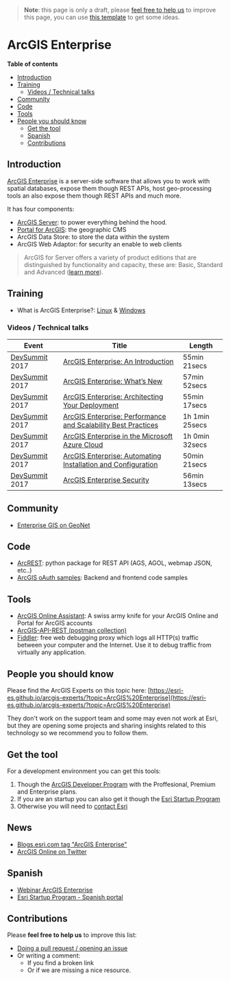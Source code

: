 > **Note**: this page is only a draft, please [feel free to help us](#contributions) to improve this page, you can use [this template](https://github.com/esri-es/awesome-arcgis/blob/master/RESOURCE_PAGE_TEMPLATE.md) to get some ideas.

# ArcGIS Enterprise
<!-- START doctoc generated TOC please keep comment here to allow auto update -->
<!-- DON'T EDIT THIS SECTION, INSTEAD RE-RUN doctoc TO UPDATE -->
**Table of contents**

  - [Introduction](#introduction)
  - [Training](#training)
    - [Videos / Technical talks](#videos--technical-talks)
  - [Community](#community)
  - [Code](#code)
  - [Tools](#tools)
- [People you should know](#people-you-should-know)
  - [Get the tool](#get-the-tool)
  - [Spanish](#spanish)
  - [Contributions](#contributions)

<!-- END doctoc generated TOC please keep comment here to allow auto update -->

## Introduction

[ArcGIS Enterprise](http://www.esri.com/en/arcgis/products/arcgis-enterprise/overview) is a server-side software that allows you to work with spatial databases, expose them though REST APIs, host geo-processing tools an also expose them though REST APIs and much more.

It has four components:

* [ArcGIS Server](arcgis-server/README.md): to power everything behind the hood.
* [Portal for ArcGIS](portal-for-arcgis/README.md): the geographic CMS
* ArcGIS Data Store: to store the data within the system
* ArcGIS Web Adaptor: for security an enable to web clients

> ArcGIS for Server offers a variety of product editions that are distinguished by functionality and capacity, these are: Basic, Standard and Advanced ([learn more](https://server.arcgis.com/en/server/10.4/get-started/windows/arcgis-server-editions.htm)).

## Training

* What is ArcGIS Enterprise?: [Linux](http://server.arcgis.com/en/server/latest/get-started/linux/what-is-arcgis-enterprise-.htm) & [Windows](http://server.arcgis.com/en/server/latest/get-started/windows/what-is-arcgis-enterprise-.htm)

### Videos / Technical talks

|Event|Title|Length|
|---|---|---|
|[DevSummit](http://www.esri.com/events/devsummit) 2017|[ArcGIS Enterprise: An Introduction](https://www.youtube.com/watch?v=lYTE5ynG-_k&list=PLaPDDLTCmy4Z844nQ0aFdRCTICoNDPf7E&index=3)|55min 21secs
|[DevSummit](http://www.esri.com/events/devsummit) 2017|[ArcGIS Enterprise: What’s New](https://www.youtube.com/watch?v=WgPpuMtpxI0)|57min 52secs
|[DevSummit](http://www.esri.com/events/devsummit) 2017|[ArcGIS Enterprise: Architecting Your Deployment](https://www.youtube.com/watch?v=WxUFh0c9hNw&t=2975s)|55min 17secs
|[DevSummit](http://www.esri.com/events/devsummit) 2017|[ArcGIS Enterprise: Performance and Scalability Best Practices](https://www.youtube.com/watch?v=9TSogIuA0Bo&t=7s)|1h 1min 25secs
|[DevSummit](http://www.esri.com/events/devsummit) 2017|[ArcGIS Enterprise in the Microsoft Azure Cloud](https://www.youtube.com/watch?v=fpg9kwyo-mI)| 1h 0min 32secs
|[DevSummit](http://www.esri.com/events/devsummit) 2017|[ArcGIS Enterprise: Automating Installation and Configuration](https://www.youtube.com/watch?v=0kIe_Ujb0VA)|50min 21secs
|[DevSummit](http://www.esri.com/events/devsummit) 2017|[ArcGIS Enterprise Security](https://www.youtube.com/watch?v=eFRtv0IcoLY&t=1533s)|56min 13secs

## Community

* [Enterprise GIS on GeoNet](https://geonet.esri.com/community/gis/enterprise-gis)

## Code

* [ArcREST](https://github.com/Esri/ArcREST): python package for REST API (AGS, AGOL, webmap JSON, etc..)
* [ArcGIS oAuth samples](https://github.com/esri-es/arcgis-oauth-samples): Backend and frontend code samples

## Tools

* [ArcGIS Online Assistant](https://github.com/Esri/ago-assistant): A swiss army knife for your ArcGIS Online and Portal for ArcGIS accounts
* [ArcGIS-API-REST (postman collection)](https://github.com/esri-es/ArcGIS-REST-API)
* [Fiddler](http://www.telerik.com/fiddler): free web debugging proxy which logs all HTTP(s) traffic between your computer and the Internet. Use it to debug traffic from virtually any application.

## People you should know
Please find the ArcGIS Experts on this topic here: [https://esri-es.github.io/arcgis-experts/?topic=ArcGIS%20Enterprise](https://esri-es.github.io/arcgis-experts/?topic=ArcGIS%20Enterprise)

They don't work on the support team and some may even not work at Esri,
but they are opening some projects and sharing insights related to this
technology so we recommend you to follow them.

## Get the tool

For a development environment you can get this tools:

1. Though the [ArcGIS Developer Program](https://developers.arcgis.com/pricing/) with the Proffesional, Premium and Enterprise plans.
2. If you are an startup you can also get it though the [Esri Startup Program](http://esri.com/startups)
3. Otherwise you will need to [contact Esri](http://www.esri.com/about-esri/contact#international)

## News

* [Blogs.esri.com tag "ArcGIS Enterprise"](https://blogs.esri.com/esri/arcgis/tag/arcgis-enterprise/)
* [ArcGIS Online on Twitter](https://twitter.com/ArcGISXprise)


## Spanish

* [Webinar ArcGIS Enterprise](https://www.youtube.com/watch?v=T-ewxTA85oU)
* [Esri Startup Program - Spanish portal](http://startups.esri.es)

## Contributions
Please **feel free to help us** to improve this list:

* [Doing a pull request / opening an issue](https://github.com/hhkaos/awesome-arcgis#contributions)
* Or writing a comment:
  * If you find a broken link
  * Or if we are missing a nice resource.
